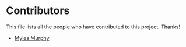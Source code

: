 # Contributors

This file lists all the people who have contributed to this project. Thanks!

- [Myles Murphy](https://github.com/mylesmmurphy)
